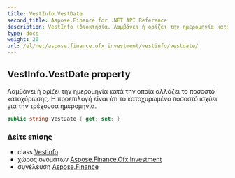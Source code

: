 ```yaml
---
title: VestInfo.VestDate
second_title: Aspose.Finance for .NET API Reference
description: VestInfo ιδιοκτησία. Λαμβάνει ή ορίζει την ημερομηνία κατά την οποία αλλάζει το ποσοστό κατοχύρωσης. Η προεπιλογή είναι ότι το κατοχυρωμένο ποσοστό ισχύει για την τρέχουσα ημερομηνία.
type: docs
weight: 20
url: /el/net/aspose.finance.ofx.investment/vestinfo/vestdate/
---
```

## VestInfo.VestDate property

Λαμβάνει ή ορίζει την ημερομηνία κατά την οποία αλλάζει το ποσοστό κατοχύρωσης. Η προεπιλογή είναι ότι το κατοχυρωμένο ποσοστό ισχύει για την τρέχουσα ημερομηνία.

```csharp
public string VestDate { get; set; }
```

### Δείτε επίσης

* class [VestInfo](../)
* χώρος ονομάτων [Aspose.Finance.Ofx.Investment](../../vestinfo/)
* συνέλευση [Aspose.Finance](../../../)


